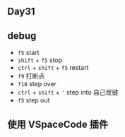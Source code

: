 ## Day31

## debug

- `f5` start
- `shift` + `f5` stop
- `ctrl` + `shift` + `f5` restart
- `f9` 打断点
- `f10` step over
- `ctrl` + `shift` + `'` step into 自己改键
- `f5` step out

## 使用 VSpaceCode 插件
